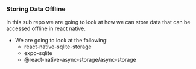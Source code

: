 ### Storing Data Offline

In this sub repo we are going to look at how we can store data that can be accessed offline in react native.

- We are going to look at the following:
  - react-native-sqlite-storage
  - expo-sqlite
  - @react-native-async-storage/async-storage
